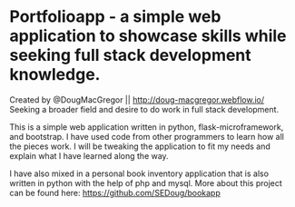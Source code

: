 # Portfolioapp - a simple web application to showcase skills while seeking full stack development knowledge.

Created by @DougMacGregor || http://doug-macgregor.webflow.io/ <br>
Seeking a broader field and desire to do work in full stack development.

This is a simple web application written in python, flask-microframework, and bootstrap. I have used code from other programmers to learn how all the pieces work.  I will be tweaking the application to fit my needs and explain what I have learned along the way.

I have also mixed in a personal book inventory application that is also written in python with the help of php and mysql.  More about this project can be found here:  https://github.com/SEDoug/bookapp

